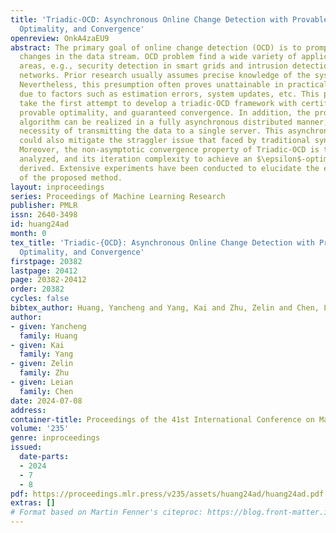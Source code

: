 ```yaml
---
title: 'Triadic-OCD: Asynchronous Online Change Detection with Provable Robustness,
  Optimality, and Convergence'
openreview: OnkA4zaEU9
abstract: The primary goal of online change detection (OCD) is to promptly identify
  changes in the data stream. OCD problem find a wide variety of applications in diverse
  areas, e.g., security detection in smart grids and intrusion detection in communication
  networks. Prior research usually assumes precise knowledge of the system parameters.
  Nevertheless, this presumption often proves unattainable in practical scenarios
  due to factors such as estimation errors, system updates, etc. This paper aims to
  take the first attempt to develop a triadic-OCD framework with certifiable robustness,
  provable optimality, and guaranteed convergence. In addition, the proposed triadic-OCD
  algorithm can be realized in a fully asynchronous distributed manner, easing the
  necessity of transmitting the data to a single server. This asynchronous mechanism
  could also mitigate the straggler issue that faced by traditional synchronous algorithm.
  Moreover, the non-asymptotic convergence property of Triadic-OCD is theoretically
  analyzed, and its iteration complexity to achieve an $\epsilon$-optimal point is
  derived. Extensive experiments have been conducted to elucidate the effectiveness
  of the proposed method.
layout: inproceedings
series: Proceedings of Machine Learning Research
publisher: PMLR
issn: 2640-3498
id: huang24ad
month: 0
tex_title: 'Triadic-{OCD}: Asynchronous Online Change Detection with Provable Robustness,
  Optimality, and Convergence'
firstpage: 20382
lastpage: 20412
page: 20382-20412
order: 20382
cycles: false
bibtex_author: Huang, Yancheng and Yang, Kai and Zhu, Zelin and Chen, Leian
author:
- given: Yancheng
  family: Huang
- given: Kai
  family: Yang
- given: Zelin
  family: Zhu
- given: Leian
  family: Chen
date: 2024-07-08
address:
container-title: Proceedings of the 41st International Conference on Machine Learning
volume: '235'
genre: inproceedings
issued:
  date-parts:
  - 2024
  - 7
  - 8
pdf: https://proceedings.mlr.press/v235/assets/huang24ad/huang24ad.pdf
extras: []
# Format based on Martin Fenner's citeproc: https://blog.front-matter.io/posts/citeproc-yaml-for-bibliographies/
---
```

